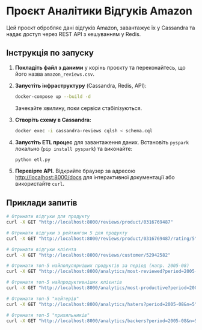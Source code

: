 # Проєкт Аналітики Відгуків Amazon

Цей проєкт обробляє дані відгуків Amazon, завантажує їх у Cassandra та надає доступ через REST API з кешуванням у Redis.

## Інструкція по запуску

1.  **Покладіть файл з даними** у корінь проєкту та переконайтесь, що його назва `amazon_reviews.csv`.

2.  **Запустіть інфраструктуру** (Cassandra, Redis, API):
    ```bash
    docker-compose up --build -d
    ```
    Зачекайте хвилину, поки сервіси стабілізуються.

3.  **Створіть схему в Cassandra:**
    ```bash
    docker exec -i cassandra-reviews cqlsh < schema.cql
    ```

4.  **Запустіть ETL процес** для завантаження даних. Встановіть `pyspark` локально (`pip install pyspark`) та виконайте:
    ```bash
    python etl.py
    ```
   

5.  **Перевірте API.** Відкрийте браузер за адресою [http://localhost:8000/docs](http://localhost:8000/docs) для інтерактивної документації або використайте `curl`.

## Приклади запитів

```bash
# Отримати відгуки для продукту
curl -X GET "http://localhost:8000/reviews/product/0316769487"

# Отримати відгуки з рейтингом 5 для продукту
curl -X GET "http://localhost:8000/reviews/product/0316769487/rating/5"

# Отримати відгуки клієнта
curl -X GET "http://localhost:8000/reviews/customer/52942582"

# Отримати топ-5 найпопулярніших продуктів за період (напр. 2005-08)
curl -X GET "http://localhost:8000/analytics/most-reviewed?period=2005-08&n=5"

# Отримати топ-5 найпродуктивніших клієнтів
curl -X GET "http://localhost:8000/analytics/most-productive?period=2005-08&n=5"

# Отримати топ-5 "хейтерів"
curl -X GET "http://localhost:8000/analytics/haters?period=2005-08&n=5"

# Отримати топ-5 "прихильників"
curl -X GET "http://localhost:8000/analytics/backers?period=2005-08&n=5"
```
